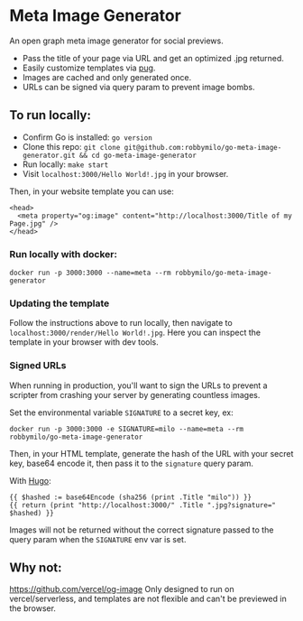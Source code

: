 # Meta Image Generator

An open graph meta image generator for social previews.

- Pass the title of your page via URL and get an optimized .jpg returned.
- Easily customize templates via [pug](https://pugjs.org/api/getting-started.html).
- Images are cached and only generated once.
- URLs can be signed via query param to prevent image bombs.

## To run locally:
- Confirm Go is installed: `go version`
- Clone this repo: `git clone git@github.com:robbymilo/go-meta-image-generator.git && cd go-meta-image-generator`
- Run locally: `make start`
- Visit `localhost:3000/Hello World!.jpg` in your browser.

Then, in your website template you can use:

```
<head>
  <meta property="og:image" content="http://localhost:3000/Title of my Page.jpg" />
</head>
```

### Run locally with docker:

```
docker run -p 3000:3000 --name=meta --rm robbymilo/go-meta-image-generator
```

### Updating the template

Follow the instructions above to run locally, then navigate to `localhost:3000/render/Hello World!.jpg`. Here you can inspect the template in your browser with dev tools.

### Signed URLs

When running in production, you'll want to sign the URLs to prevent a scripter from crashing your server by generating countless images.

Set the environmental variable `SIGNATURE` to a secret key, ex:

```
docker run -p 3000:3000 -e SIGNATURE=milo --name=meta --rm robbymilo/go-meta-image-generator
```

Then, in your HTML template, generate the hash of the URL with your secret key, base64 encode it, then pass it to the `signature` query param.

With [Hugo](https://gohugo.io/):
```
{{ $hashed := base64Encode (sha256 (print .Title "milo")) }}
{{ return (print "http://localhost:3000/" .Title ".jpg?signature=" $hashed) }}
```

Images will not be returned without the correct signature passed to the query param when the `SIGNATURE` env var is set.

## Why not:
https://github.com/vercel/og-image Only designed to run on vercel/serverless, and templates are not flexible and can't be previewed in the browser.
